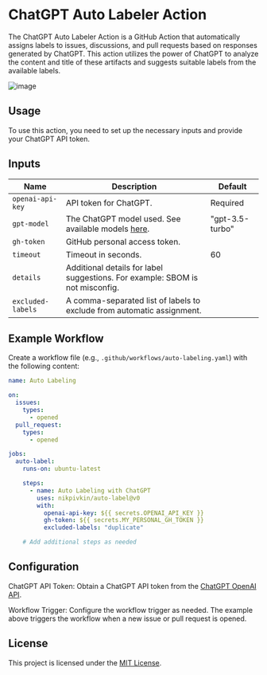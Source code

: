 # ChatGPT Auto Labeler Action

The ChatGPT Auto Labeler Action is a GitHub Action that automatically assigns labels to issues, discussions, and pull requests based on responses generated by ChatGPT. This action utilizes the power of ChatGPT to analyze the content and title of these artifacts and suggests suitable labels from the available labels.

<img alt="image" src="https://github.com/nikpivkin/auto-label/assets/100182843/7c9ea963-e0e5-4aa4-bb0d-b863b4050d0f">


## Usage
To use this action, you need to set up the necessary inputs and provide your ChatGPT API token.

## Inputs

| Name | Description | Default |
|---|---|---|
| `openai-api-key` | API token for ChatGPT. | Required |
| `gpt-model` | The ChatGPT model used. See available models [here](https://github.com/sashabaranov/go-openai/blob/master/completion.go#L20). | "gpt-3.5-turbo" |
| `gh-token` | GitHub personal access token. | |
| `timeout` | Timeout in seconds. | 60 |
| `details` | Additional details for label suggestions. For example: SBOM is not misconfig. | |
| `excluded-labels` | A comma-separated list of labels to exclude from automatic assignment. | |

## Example Workflow
Create a workflow file (e.g., `.github/workflows/auto-labeling.yaml`) with the following content:

```yaml
name: Auto Labeling

on:
  issues:
    types:
      - opened
  pull_request:
    types:
      - opened

jobs:
  auto-label:
    runs-on: ubuntu-latest

    steps:
      - name: Auto Labeling with ChatGPT
        uses: nikpivkin/auto-label@v0
        with:
          openai-api-key: ${{ secrets.OPENAI_API_KEY }}
          gh-token: ${{ secrets.MY_PERSONAL_GH_TOKEN }}
          excluded-labels: "duplicate"

    # Add additional steps as needed
```

## Configuration
ChatGPT API Token: Obtain a ChatGPT API token from the [ChatGPT OpenAI API](https://platform.openai.com/api-keys).

Workflow Trigger: Configure the workflow trigger as needed. The example above triggers the workflow when a new issue or pull request is opened.

## License
This project is licensed under the [MIT License](/LICENSE).
